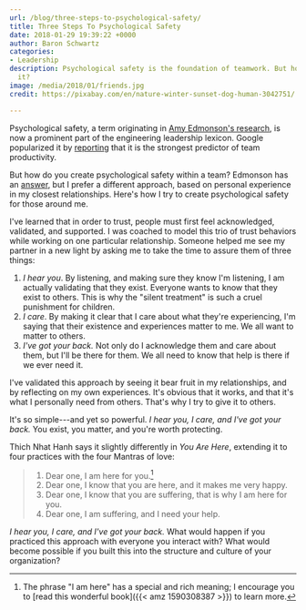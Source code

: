 ```yaml
---
url: /blog/three-steps-to-psychological-safety/
title: Three Steps To Psychological Safety
date: 2018-01-29 19:39:22 +0000
author: Baron Schwartz
categories:
- Leadership
description: Psychological safety is the foundation of teamwork. But how do you achieve
  it?
image: /media/2018/01/friends.jpg
credit: https://pixabay.com/en/nature-winter-sunset-dog-human-3042751/

---
```

Psychological safety, a term originating in [Amy Edmonson's research](https://www.jstor.org/stable/2666999), is now a prominent part of the engineering leadership lexicon.
Google popularized it by [reporting](https://rework.withgoogle.com/guides/understanding-team-effectiveness/steps/foster-psychological-safety/) that it is the strongest predictor of team productivity.

But how do you create psychological safety within a team?
Edmonson has an [answer](https://www.youtube.com/watch?v=LhoLuui9gX8), but I prefer a different approach, based on personal experience in my closest relationships.
Here's how I try to create psychological safety for those around me.

<!--more-->

I've learned that in order to trust, people must first feel acknowledged, validated, and supported.
I was coached to model this trio of trust behaviors while working on one particular relationship.
Someone helped me see my partner in a new light by asking me to take the time to assure them of three things:

1. _I hear you_. By listening, and making sure they know I'm listening, I am actually validating that they exist. Everyone wants to know that they exist to others. This is why the "silent treatment" is such a cruel punishment for children.
2. _I care_. By making it clear that I care about what they're experiencing, I'm saying that their existence and experiences matter to me. We all want to matter to others.
3. _I've got your back._ Not only do I acknowledge them and care about them, but I'll be there for them. We all need to know that help is there if we ever need it.

I've validated this approach by seeing it bear fruit in my relationships, and by reflecting on my own experiences.
It's obvious that it works, and that it's what I personally need from others.
That's why I try to give it to others.

It's so simple---and yet so powerful.
*I hear you, I care, and I've got your back.*
You exist, you matter, and you're worth protecting.

Thich Nhat Hanh says it slightly differently in *You Are Here*, extending it to four practices with the four Mantras of love:

> 1. Dear one, I am here for you.[^here]
> 2. Dear one, I know that you are here, and it makes me very happy.
> 3. Dear one, I know that you are suffering, that is why I am here for you.
> 4. Dear one, I am suffering, and I need your help.

*I hear you, I care, and I've got your back.*
What would happen if you practiced this approach with everyone you interact with?
What would become possible if you built this into the structure and culture of your organization?

[^here]: The phrase "I am here" has a special and rich meaning; I encourage you to [read this wonderful book]({{< amz 1590308387 >}}) to learn more.
